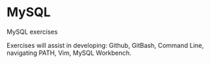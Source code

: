 # MySQL
MySQL exercises
 
Exercises will assist in developing: Github, GitBash, Command Line, navigating PATH, Vim, MySQL Workbench. 
